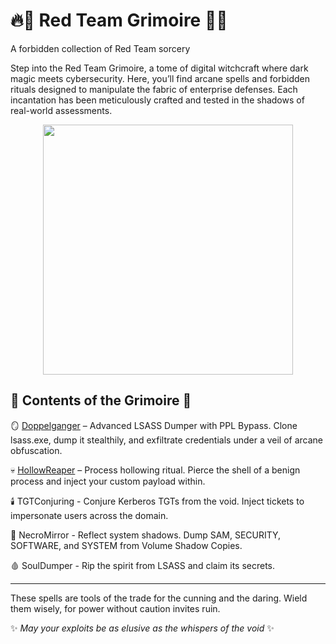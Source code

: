 # 🔥📜 Red Team Grimoire 📜🔥
A forbidden collection of Red Team sorcery

Step into the Red Team Grimoire, a tome of digital witchcraft where dark magic meets cybersecurity. Here, you’ll find arcane spells and forbidden rituals designed to manipulate the fabric of enterprise defenses. Each incantation has been meticulously crafted and tested in the shadows of real-world assessments.

<p align="center">
  <img src="https://github.com/user-attachments/assets/12174c84-3c57-49ee-bea2-a08c2b11938e" width="400"/>
</p>

## 🔮 Contents of the Grimoire 🔮

🪞 [Doppelganger](./Doppelganger) – Advanced LSASS Dumper with PPL Bypass. Clone lsass.exe, dump it stealthily, and exfiltrate credentials under a veil of arcane obfuscation.

💀 [HollowReaper](./HollowReaper) – Process hollowing ritual. Pierce the shell of a benign process and inject your custom payload within.

🕯️ TGTConjuring - Conjure Kerberos TGTs from the void. Inject tickets to impersonate users across the domain.

🧟 NecroMirror - Reflect system shadows. Dump SAM, SECURITY, SOFTWARE, and SYSTEM from Volume Shadow Copies.

🩸 SoulDumper - Rip the spirit from LSASS and claim its secrets.

----------------------------------------------------------------------

These spells are tools of the trade for the cunning and the daring. Wield them wisely, for power without caution invites ruin.

✨ *May your exploits be as elusive as the whispers of the void* ✨

